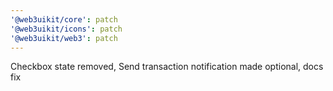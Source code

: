 ```yaml
---
'@web3uikit/core': patch
'@web3uikit/icons': patch
'@web3uikit/web3': patch
---
```


Checkbox state removed, Send transaction notification made optional, docs fix
